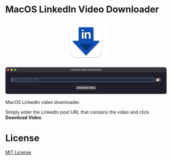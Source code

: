 # MacOS LinkedIn Video Downloader
<p align="center">
  <img src="LinkedIn%20Video%20Downloader/Assets.xcassets/AppIcon.appiconset/LinkedIn%20Video%20Downloader%20Icon-128.png" />
</p>

<p align="center">
  <img src="Resources/LinkedInVideoDownloader-screenshot01.png" />
</p>

MacOS LinkedIn video downloader.

Simply enter the LinkedIn post URL that contains the video and click **Download Video**. 

# License
[MIT License](LICENSE)

